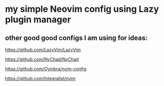 # my simple Neovim config using Lazy plugin manager

## other good good configs I am using for ideas:
https://github.com/LazyVim/LazyVim

https://github.com/NvChad/NvChad

https://github.com/Oyinbra/nvim-config

https://github.com/Integralist/nvim
